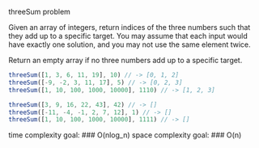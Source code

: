 threeSum problem

Given an array of integers, return indices of the three numbers such that they add up to a specific target.
You may assume that each input would have exactly one solution, and you may not use the same element twice.

Return an empty array if no three numbers add up to a specific target.

```javascript
threeSum([1, 3, 6, 11, 19], 10) // -> [0, 1, 2]
threeSum([-9, -2, 3, 11, 17], 5) // -> [0, 2, 3]
threeSum([1, 10, 100, 1000, 10000], 1110) // -> [1, 2, 3]

threeSum([3, 9, 16, 22, 43], 42) // -> []
threeSum([-11, -4, -1, 2, 7, 12], 1) // -> []
threeSum([1, 10, 100, 1000, 10000], 1111) // -> []
```

time complexity goal: ### O(nlog_n)
space complexity goal: ### O(n)

